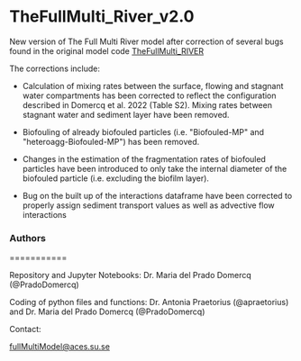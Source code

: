 # TheFullMulti_River_v2.0
New version of The Full Multi River model after correction of several bugs found in the original model code [TheFullMulti_RIVER](https://github.com/Nano2PlastProject/TheFullMulti_RIVER)

The corrections include:

- Calculation of mixing rates between the surface, flowing and stagnant water compartments has been corrected to reflect the configuration described in Domercq et al. 2022 (Table S2). Mixing rates between stagnant water and sediment layer have been removed.

- Biofouling of already biofouled particles (i.e. "Biofouled-MP" and "heteroagg-Biofouled-MP") has been removed.

- Changes in the estimation of the fragmentation rates of biofouled particles have been introduced to only take the internal diameter of the biofouled particle (i.e. excluding the biofilm layer).

- Bug on the built up of the interactions dataframe have been corrected to properly assign sediment transport values as well as advective flow interactions



### Authors
===========

Repository and Jupyter Notebooks: Dr. Maria del Prado Domercq (@PradoDomercq)

Coding of python files and functions: Dr. Antonia Praetorius (@apraetorius) and Dr. Maria del Prado Domercq (@PradoDomercq)

Contact:

fullMultiModel@aces.su.se
